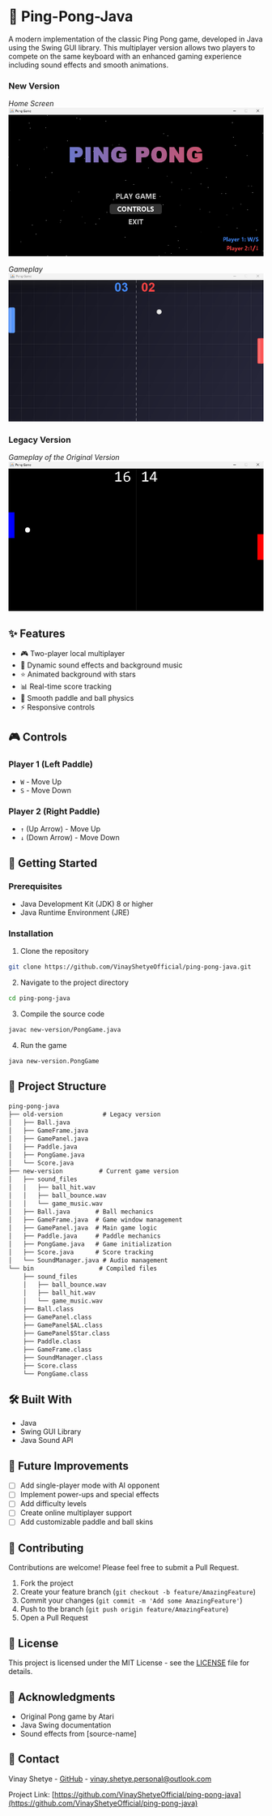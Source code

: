 # 🏓 Ping-Pong-Java

A modern implementation of the classic Ping Pong game, developed in Java using the Swing GUI library. This multiplayer version allows two players to compete on the same keyboard with an enhanced gaming experience including sound effects and smooth animations.

### New Version

_Home Screen_
![Home Screen](homescreen.png)

_Gameplay_
![Gameplay](gameplay.png)

### Legacy Version

_Gameplay of the Original Version_
![Gameplay](gameplay..png)

## ✨ Features

- 🎮 Two-player local multiplayer
- 🎵 Dynamic sound effects and background music
- ⭐ Animated background with stars
- 📊 Real-time score tracking
- 🎯 Smooth paddle and ball physics
- ⚡ Responsive controls

## 🎮 Controls

### Player 1 (Left Paddle)

- `W` - Move Up
- `S` - Move Down

### Player 2 (Right Paddle)

- `↑` (Up Arrow) - Move Up
- `↓` (Down Arrow) - Move Down

## 🚀 Getting Started

### Prerequisites

- Java Development Kit (JDK) 8 or higher
- Java Runtime Environment (JRE)

### Installation

1. Clone the repository

```bash
git clone https://github.com/VinayShetyeOfficial/ping-pong-java.git
```

2. Navigate to the project directory

```bash
cd ping-pong-java
```

3. Compile the source code

```bash
javac new-version/PongGame.java
```

4. Run the game

```bash
java new-version.PongGame
```

## 📁 Project Structure

```
ping-pong-java
├── old-version           # Legacy version
│   ├── Ball.java
│   ├── GameFrame.java
│   ├── GamePanel.java
│   ├── Paddle.java
│   ├── PongGame.java
│   └── Score.java
├── new-version          # Current game version
│   ├── sound_files
│   │   ├── ball_hit.wav
│   │   ├── ball_bounce.wav
│   │   └── game_music.wav
│   ├── Ball.java       # Ball mechanics
│   ├── GameFrame.java  # Game window management
│   ├── GamePanel.java  # Main game logic
│   ├── Paddle.java     # Paddle mechanics
│   ├── PongGame.java   # Game initialization
│   ├── Score.java      # Score tracking
│   └── SoundManager.java # Audio management
└── bin                  # Compiled files
    ├── sound_files
    │   ├── ball_bounce.wav
    │   ├── ball_hit.wav
    │   └── game_music.wav
    ├── Ball.class
    ├── GamePanel.class
    ├── GamePanel$AL.class
    ├── GamePanel$Star.class
    ├── Paddle.class
    ├── GameFrame.class
    ├── SoundManager.class
    ├── Score.class
    └── PongGame.class
```

## 🛠️ Built With

- Java
- Swing GUI Library
- Java Sound API

## 🎯 Future Improvements

- [ ] Add single-player mode with AI opponent
- [ ] Implement power-ups and special effects
- [ ] Add difficulty levels
- [ ] Create online multiplayer support
- [ ] Add customizable paddle and ball skins

## 🤝 Contributing

Contributions are welcome! Please feel free to submit a Pull Request.

1. Fork the project
2. Create your feature branch (`git checkout -b feature/AmazingFeature`)
3. Commit your changes (`git commit -m 'Add some AmazingFeature'`)
4. Push to the branch (`git push origin feature/AmazingFeature`)
5. Open a Pull Request

## 📝 License

This project is licensed under the MIT License - see the [LICENSE](LICENSE) file for details.

## 👏 Acknowledgments

- Original Pong game by Atari
- Java Swing documentation
- Sound effects from [source-name]

## 📧 Contact

Vinay Shetye - [GitHub](https://github.com/VinayShetyeOfficial) - vinay.shetye.personal@outlook.com

Project Link: [https://github.com/VinayShetyeOfficial/ping-pong-java](https://github.com/VinayShetyeOfficial/ping-pong-java)
